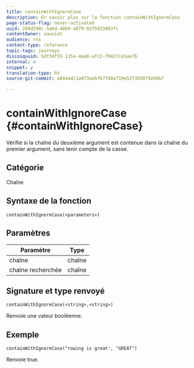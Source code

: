 ```yaml
---
title: containWithIgnoreCase
description: En savoir plus sur la fonction containWithIgnoreCase
page-status-flag: never-activated
uuid: 269d590c-5a6d-40b9-a879-02f5033863fc
contentOwner: sauviat
audience: rns
content-type: reference
topic-tags: journeys
discoiquuid: 5df34f55-135a-4ea8-afc2-f9427ce5ae7b
internal: n
snippet: y
translation-type: ht
source-git-commit: a844adc1a073aebfb7fd8a719e52f305079260b7

---
```



# containWithIgnoreCase {#containWithIgnoreCase}

Vérifie si la chaîne du deuxième argument est contenue dans la chaîne du premier argument, sans tenir compte de la casse.

## Catégorie

Chaîne

## Syntaxe de la fonction

`containWithIgnoreCase(<parameters>)`

## Paramètres

| Paramètre | Type |
|-----------|------------------|
| chaîne | chaîne |
| chaîne recherchée | chaîne |

## Signature et type renvoyé

`containWithIgnoreCase(<string>,<string>)`

Renvoie une valeur booléenne.

## Exemple 

`containWithIgnoreCase("rowing is great', "GREAT")`

Renvoie true.
